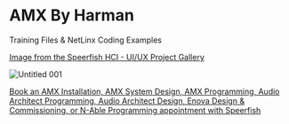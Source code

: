 # AMX By Harman

Training Files & NetLinx Coding Examples

[Image from the Speerfish HCI - UI/UX Project Gallery](https://speerfish-denver.square.site)

![Untitled 001](https://github.com/user-attachments/assets/29479044-e834-4c94-b9ea-0ea953d0f691)

[Book an AMX Installation, AMX System Design, AMX Programming, Audio Architect Programming, Audio Architect Design, Enova Design & Commissioning, or N-Able Programming appointment with Speerfish](https://speerfish-denver.square.site/s/appointments)
